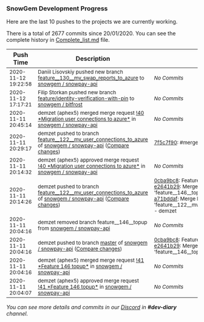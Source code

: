 
### SnowGem Development Progress

Here are the last 10 pushes to the projects we are currently working.

There is a total of 2677 commits since 20/01/2020. You can see the complete history in
 [Complete_list.md](Complete_list.md) file.

| Push Time | Description | Commits |
| --- | --- | --- |
| <sub>2020-11-12 19:22:58</sub> | <sub>Daniil Lisovskiy pushed new branch [feature\_\_130\_\_mv\_swap\_reports\_to\_azure](https://gitlab.com/snowgem/snowpay-api/commits/feature__130__mv_swap_reports_to_azure) to [snowgem / snowpay\-api](https://gitlab.com/snowgem/snowpay-api)</sub> | <sub>_No Commits_</sub> |
| <sub>2020-11-12 17:17:21</sub> | <sub>Filip Storkan pushed new branch [feature/identity\-verification\-with\-pin](https://gitlab.com/snowgem/bitfrost/commits/feature/identity-verification-with-pin) to [snowgem / bitfrost](https://gitlab.com/snowgem/bitfrost)</sub> | <sub>_No Commits_</sub> |
| <sub>2020-11-11 20:45:14</sub> | <sub>demzet (aphex5) merged merge request [\!40 \*Migration user connections to azure\*](https://gitlab.com/snowgem/snowpay-api/-/merge_requests/40) in [snowgem / snowpay\-api](https://gitlab.com/snowgem/snowpay-api)</sub> | <sub>_No Commits_</sub> |
| <sub>2020-11-11 20:29:17</sub> | <sub>demzet pushed to branch [feature\_\_122\_\_mv\_user\_connections\_to\_azure](https://gitlab.com/snowgem/snowpay-api/commits/feature__122__mv_user_connections_to_azure) of [snowgem / snowpay\-api](https://gitlab.com/snowgem/snowpay-api) ([Compare changes](https://gitlab.com/snowgem/snowpay-api/compare/a71bddaf97a782767e959aaba0526f4d275fed6b...7f5c7f902119fc3cfcbd2f6d534401c677c254b7))</sub> | <sub>[7f5c7f90](https://gitlab.com/snowgem/snowpay-api/-/commit/7f5c7f902119fc3cfcbd2f6d534401c677c254b7): #merge fix - Kamil Wojciechowski</sub> |
| <sub>2020-11-11 20:14:32</sub> | <sub>demzet (aphex5) approved merge request [\!40 \*Migration user connections to azure\*](https://gitlab.com/snowgem/snowpay-api/-/merge_requests/40) in [snowgem / snowpay\-api](https://gitlab.com/snowgem/snowpay-api)</sub> | <sub>_No Commits_</sub> |
| <sub>2020-11-11 20:14:26</sub> | <sub>demzet pushed to branch [feature\_\_122\_\_mv\_user\_connections\_to\_azure](https://gitlab.com/snowgem/snowpay-api/commits/feature__122__mv_user_connections_to_azure) of [snowgem / snowpay\-api](https://gitlab.com/snowgem/snowpay-api) ([Compare changes](https://gitlab.com/snowgem/snowpay-api/compare/a6b1ab7639ee98eaab769cf00b3bc6dbb1fb618c...a71bddaf97a782767e959aaba0526f4d275fed6b))</sub> | <sub>[0cba9bc8](https://gitlab.com/snowgem/snowpay-api/-/commit/0cba9bc8deec650d3af854d376465a53bc3cecb4): Feature  146  topup - demzet<br>[e2641b29](https://gitlab.com/snowgem/snowpay-api/-/commit/e2641b296e33e4b78c219783923e81ab29e98538): Merge branch 'feature__146__topup' into 'master' - demzet<br>[a71bddaf](https://gitlab.com/snowgem/snowpay-api/-/commit/a71bddaf97a782767e959aaba0526f4d275fed6b): Merge branch 'master' into 'feature__122__mv_user_connections_to_azure' - demzet</sub> |
| <sub>2020-11-11 20:04:16</sub> | <sub>demzet removed branch feature__146__topup from [snowgem / snowpay\-api](https://gitlab.com/snowgem/snowpay-api)</sub> | <sub>_No Commits_</sub> |
| <sub>2020-11-11 20:04:16</sub> | <sub>demzet pushed to branch [master](https://gitlab.com/snowgem/snowpay-api/commits/master) of [snowgem / snowpay\-api](https://gitlab.com/snowgem/snowpay-api) ([Compare changes](https://gitlab.com/snowgem/snowpay-api/compare/af4d7a82b8ed08e4f102735bdfbff352722e67ef...e2641b296e33e4b78c219783923e81ab29e98538))</sub> | <sub>[0cba9bc8](https://gitlab.com/snowgem/snowpay-api/-/commit/0cba9bc8deec650d3af854d376465a53bc3cecb4): Feature  146  topup - demzet<br>[e2641b29](https://gitlab.com/snowgem/snowpay-api/-/commit/e2641b296e33e4b78c219783923e81ab29e98538): Merge branch 'feature__146__topup' into 'master' - demzet</sub> |
| <sub>2020-11-11 20:04:16</sub> | <sub>demzet (aphex5) merged merge request [\!41 \*Feature  146  topup\*](https://gitlab.com/snowgem/snowpay-api/-/merge_requests/41) in [snowgem / snowpay\-api](https://gitlab.com/snowgem/snowpay-api)</sub> | <sub>_No Commits_</sub> |
| <sub>2020-11-11 20:04:07</sub> | <sub>demzet (aphex5) approved merge request [\!41 \*Feature  146  topup\*](https://gitlab.com/snowgem/snowpay-api/-/merge_requests/41) in [snowgem / snowpay\-api](https://gitlab.com/snowgem/snowpay-api)</sub> | <sub>_No Commits_</sub> |

_You can see more details and commits in our [Discord](https://discord.gg/zumGnbg) in **#dev-diary** channel._
